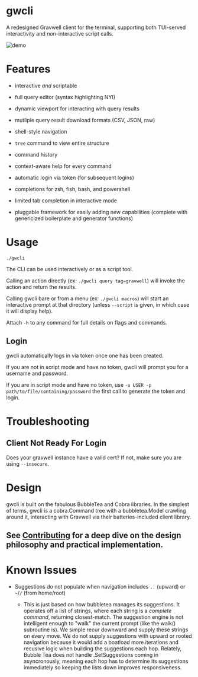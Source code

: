 # gwcli

A redesigned Gravwell client for the terminal, supporting both TUI-served interactivity and non-interactive script calls. 

![demo](demo.gif)

# Features

- interactive *and* scriptable

- full query editor (syntax highlighting NYI)

- dynamic viewport for interacting with query results

- mutliple query result download formats (CSV, JSON, raw)

- shell-style navigation

- `tree` command to view entire structure

- command history

- context-aware help for every command

- automatic login via token (for subsequent logins)

- completions for zsh, fish, bash, and powershell

- limited tab completion in interactive mode

- pluggable framework for easily adding new capabilities (complete with genericized boilerplate and generator functions)


# Usage

`./gwcli`

The CLI can be used interactively or as a script tool.

Calling an action directly (ex: `./gwcli query tag=gravwell`) will invoke the action and return the results.

Calling gwcli bare or from a menu (ex: `./gwcli macros`) will start an interactive prompt at that directory (unless `--script` is given, in which case it will display help).

Attach `-h` to any command for full details on flags and commands.

## Login

gwcli automatically logs in via token once one has been created.

If you are not in script mode and have no token, gwcli will prompt you for a username and password.

If you are in script mode and have no token, use `-u USER -p path/to/file/containing/password` the first call to generate the token and login.

# Troubleshooting

## Client Not Ready For Login

Does your gravwell instance have a valid cert? If not, make sure you are using `--insecure`.

# Design

gwcli is built on the fabulous BubbleTea and Cobra libraries. In the simplest of terms, gwcli is a cobra.Command tree with a bubbletea.Model crawling around it, interacting with Gravwell via their batteries-included client library.

## See [Contributing](CONTRIBUTING.md) for a deep dive on the design philosophy and practical implementation.

# Known Issues

- Suggestions do not populate when navigation includes `..` (upward) or `~`/`/` (from home/root)

    - This is just based on how bubbletea manages its suggestions. It operates off a list of strings, where each string is a *complete command*, returning closest-match. The suggestion engine is not intelligent enough to "walk" the current prompt (like the walk() subroutine is). We simple recur downward and supply these strings on every move. We do not supply suggestions with upward or rooted navigation because it would add a boatload more iterations and recusive logic when building the suggestions each hop. Relately, Bubble Tea does not handle .SetSuggestions coming in asyncronously, meaning each hop has to determine its suggestions immediately so keeping the lists down improves responsiveness.